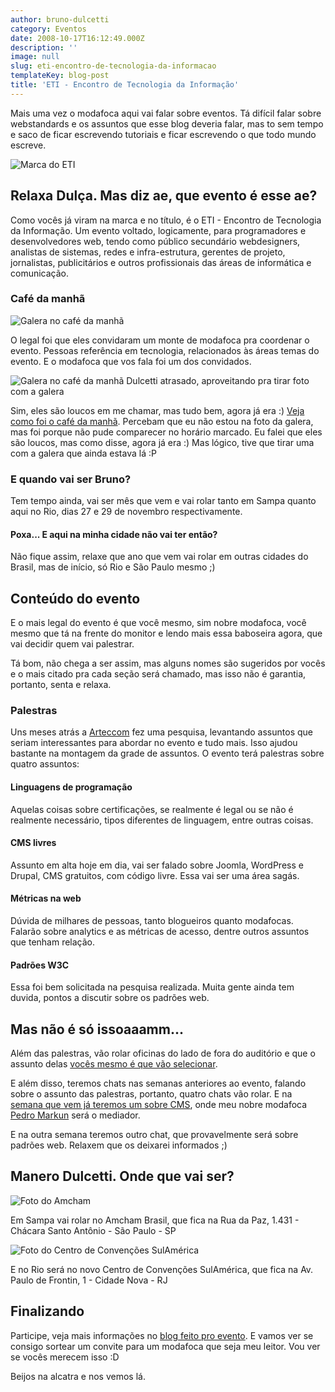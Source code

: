 ```yaml
---
author: bruno-dulcetti
category: Eventos
date: 2008-10-17T16:12:49.000Z
description: ''
image: null
slug: eti-encontro-de-tecnologia-da-informacao
templateKey: blog-post
title: 'ETI - Encontro de Tecnologia da Informação'
---
```


Mais uma vez o modafoca aqui vai falar sobre eventos. Tá difícil falar sobre webstandards e os assuntos que esse blog deveria falar, mas to sem tempo e saco de ficar escrevendo tutoriais e ficar escrevendo o que todo mundo escreve.

![Marca do ETI](/assets/images/posts/logo-eti-maior.jpg)

## Relaxa Dulça. Mas diz ae, que evento é esse ae?

Como vocês já viram na marca e no título, é o ETI - Encontro de Tecnologia da Informação. Um evento voltado, logicamente, para programadores e desenvolvedores web, tendo como público secundário webdesigners, analistas de sistemas, redes e infra-estrutura, gerentes de projeto, jornalistas, publicitários e outros profissionais das áreas de informática e comunicação.

### Café da manhã

<img src="https://farm4.static.flickr.com/3073/2905532160_3931196455.jpg?v=0" alt="Galera no café da manhã" />

O legal foi que eles convidaram um monte de modafoca pra coordenar o evento. Pessoas referência em tecnologia, relacionados às áreas temas do evento. E o modafoca que vos fala foi um dos convidados.

<img src="https://farm4.static.flickr.com/3049/2904695475_f6c91463bb.jpg?v=0" alt="Galera no café da manhã" />
Dulcetti atrasado, aproveitando pra tirar foto com a galera

Sim, eles são loucos em me chamar, mas tudo bem, agora já era :) <a href="http://www.encontrodeti.com.br/site/?p=208">Veja como foi o café da manhã</a>. Percebam que eu não estou na foto da galera, mas foi porque não pude comparecer no horário marcado. Eu falei que eles são loucos, mas como disse, agora já era :) Mas lógico, tive que tirar uma com a galera que ainda estava lá :P

### E quando vai ser Bruno?

Tem tempo ainda, vai ser mês que vem e vai rolar tanto em Sampa quanto aqui no Rio, dias 27 e 29 de novembro respectivamente.

#### Poxa... E aqui na minha cidade não vai ter então?

Não fique assim, relaxe que ano que vem vai rolar em outras cidades do Brasil, mas de início, só Rio e São Paulo mesmo ;)

## Conteúdo do evento

E o mais legal do evento é que você mesmo, sim nobre modafoca, você mesmo que tá na frente do monitor e lendo mais essa baboseira agora, que vai decidir quem vai palestrar.

Tá bom, não chega a ser assim, mas alguns nomes são sugeridos por vocês e o mais citado pra cada seção será chamado, mas isso não é garantia, portanto, senta e relaxa.

### Palestras

Uns meses atrás a <a href="http://www.arteccom.com.br/">Arteccom</a> fez uma pesquisa, levantando assuntos que seriam interessantes para abordar no evento e tudo mais. Isso ajudou bastante na montagem da grade de assuntos. O evento terá palestras sobre quatro assuntos:

#### Linguagens de programação

Aquelas coisas sobre certificações, se realmente é legal ou se não é realmente necessário, tipos diferentes de linguagem, entre outras coisas.

#### CMS livres

Assunto em alta hoje em dia, vai ser falado sobre Joomla, WordPress e Drupal, CMS gratuitos, com código livre. Essa vai ser uma área sagás.

#### Métricas na web

Dúvida de milhares de pessoas, tanto blogueiros quanto modafocas. Falarão sobre analytics e as métricas de acesso, dentre outros assuntos que tenham relação.

#### Padrões W3C

Essa foi bem solicitada na pesquisa realizada. Muita gente ainda tem duvida, pontos a discutir sobre os padrões web.

## Mas não é só issoaaamm...

Além das palestras, vão rolar oficinas do lado de fora do auditório e que o assunto delas <a href="http://www.encontrodeti.com.br/site/?p=244">vocês mesmo é que vão selecionar</a>.

E além disso, teremos chats nas semanas anteriores ao evento, falando sobre o assunto das palestras, portanto, quatro chats vão rolar. E na <a href="http://www.encontrodeti.com.br/site/?p=267">semana que vem já teremos um sobre CMS</a>, onde meu nobre modafoca <a href="http://blog.markun.com.br/">Pedro Markun</a> será o mediador.

E na outra semana teremos outro chat, que provavelmente será sobre padrões web. Relaxem que os deixarei informados ;)

## Manero Dulcetti. Onde que vai ser?

![Foto do Amcham](/assets/images/posts/amcham.jpg)

Em Sampa vai rolar no Amcham Brasil, que fica na Rua da Paz, 1.431 - Chácara Santo Antônio - São Paulo - SP

![Foto do Centro de Convenções SulAmérica](/assets/images/posts/sulamerica.jpg)

E no Rio será no novo Centro de Convenções SulAmérica, que fica na Av. Paulo de Frontin, 1 - Cidade Nova - RJ

## Finalizando

Participe, veja mais informações no <a href="http://www.encontrodeti.com.br/site/">blog feito pro evento</a>. E vamos ver se consigo sortear um convite para um modafoca que seja meu leitor. Vou ver se vocês merecem isso :D

Beijos na alcatra e nos vemos lá.
